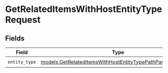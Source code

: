 # GetRelatedItemsWithHostEntityTypeRequest


## Fields

| Field                                                                                                                            | Type                                                                                                                             | Required                                                                                                                         | Description                                                                                                                      |
| -------------------------------------------------------------------------------------------------------------------------------- | -------------------------------------------------------------------------------------------------------------------------------- | -------------------------------------------------------------------------------------------------------------------------------- | -------------------------------------------------------------------------------------------------------------------------------- |
| `entity_type`                                                                                                                    | [models.GetRelatedItemsWithHostEntityTypePathParamEntityType](../models/getrelateditemswithhostentitytypepathparamentitytype.md) | :heavy_check_mark:                                                                                                               | N/A                                                                                                                              |